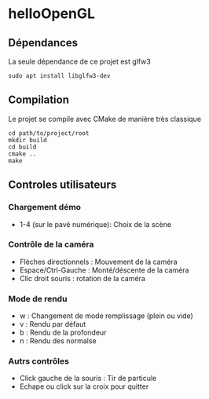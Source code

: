 # helloOpenGL

## Dépendances
La seule dépendance de ce projet est glfw3
```
sudo apt install libglfw3-dev
```

## Compilation
Le projet se compile avec CMake de manière très classique
```
cd path/to/project/root
mkdir build
cd build
cmake ..
make
```

## Controles utilisateurs
### Chargement démo
* 1-4 (sur le pavé numérique): Choix de la scène

### Contrôle de la caméra
* Flèches directionnels : Mouvement de la caméra
* Espace/Ctrl-Gauche : Monté/déscente de la caméra
* Clic droit souris : rotation de la caméra

### Mode de rendu
* w : Changement de mode remplissage (plein ou vide)
* v : Rendu par défaut
* b : Rendu de la profondeur
* n : Rendu des normalse

### Autrs contrôles
* Click gauche de la souris : Tir de particule
* Echape ou click sur la croix pour quitter
